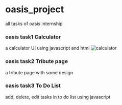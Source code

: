 # oasis_project
all tasks of oasis internship
### oasis task1 Calculator
a calculator UI using javascript and html
![calculator](https://github.com/yogenps48/oasis_project/assets/82534768/2ec9d2aa-8fc6-405e-9c61-490091923f87)
### oasis task2 Tribute page
a tribute page with some design
### oasis task3 To Do List
add, delete, edit tasks in to do list using javascript
